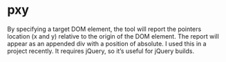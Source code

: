 pxy
===

By specifying a target DOM element, the tool will report the pointers location (x and y) relative to the origin of the DOM element. The report will appear as an appended div with a position of absolute. I used this in a project recently. It requires jQuery, so it’s useful for jQuery builds.
